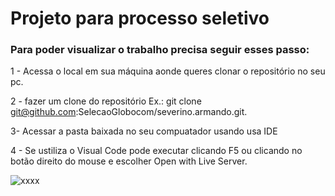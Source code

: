 # Projeto para processo seletivo

### Para poder visualizar o trabalho precisa seguir esses passo:


1 - Acessa o local em sua máquina aonde queres clonar o repositório no seu pc.

2 - fazer um clone do repositório
Ex.: git clone git@github.com:SelecaoGlobocom/severino.armando.git.

3- Acessar a pasta baixada no seu compuatador usando usa IDE 

4 - Se ustiliza o Visual Code pode executar clicando F5 ou clicando no botão direito do mouse e escolher Open with Live Server.


![xxxx](https://user-images.githubusercontent.com/80435818/141599670-a17ead76-bd9f-4009-92fa-c3bea2786cb8.JPG)
